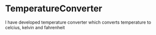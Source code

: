 # TemperatureConverter
I have developed temperature converter which converts temperature to celcius, kelvin and fahrenheit
